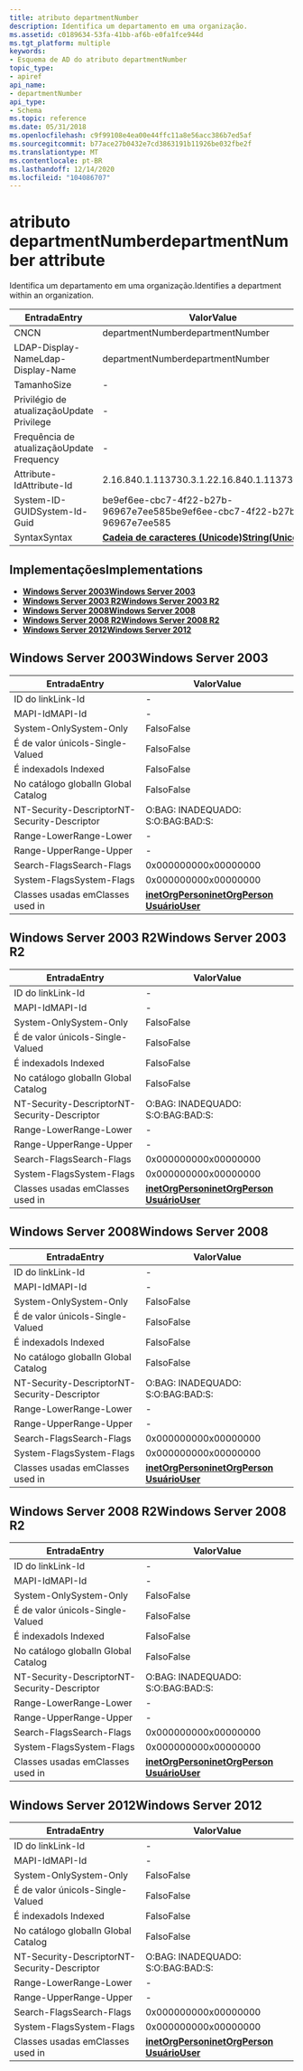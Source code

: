 ```yaml
---
title: atributo departmentNumber
description: Identifica um departamento em uma organização.
ms.assetid: c0189634-53fa-41bb-af6b-e0fa1fce944d
ms.tgt_platform: multiple
keywords:
- Esquema de AD do atributo departmentNumber
topic_type:
- apiref
api_name:
- departmentNumber
api_type:
- Schema
ms.topic: reference
ms.date: 05/31/2018
ms.openlocfilehash: c9f99108e4ea00e44ffc11a8e56acc386b7ed5af
ms.sourcegitcommit: b77ace27b0432e7cd3863191b11926be032fbe2f
ms.translationtype: MT
ms.contentlocale: pt-BR
ms.lasthandoff: 12/14/2020
ms.locfileid: "104086707"
---
```

# <a name="departmentnumber-attribute"></a><span data-ttu-id="b0e34-104">atributo departmentNumber</span><span class="sxs-lookup"><span data-stu-id="b0e34-104">departmentNumber attribute</span></span>

<span data-ttu-id="b0e34-105">Identifica um departamento em uma organização.</span><span class="sxs-lookup"><span data-stu-id="b0e34-105">Identifies a department within an organization.</span></span>



| <span data-ttu-id="b0e34-106">Entrada</span><span class="sxs-lookup"><span data-stu-id="b0e34-106">Entry</span></span> | <span data-ttu-id="b0e34-107">Valor</span><span class="sxs-lookup"><span data-stu-id="b0e34-107">Value</span></span> |
|-------------------|---------------------------------------------|
| <span data-ttu-id="b0e34-108">CN</span><span class="sxs-lookup"><span data-stu-id="b0e34-108">CN</span></span>                | <span data-ttu-id="b0e34-109">departmentNumber</span><span class="sxs-lookup"><span data-stu-id="b0e34-109">departmentNumber</span></span>                            |
| <span data-ttu-id="b0e34-110">LDAP-Display-Name</span><span class="sxs-lookup"><span data-stu-id="b0e34-110">Ldap-Display-Name</span></span> | <span data-ttu-id="b0e34-111">departmentNumber</span><span class="sxs-lookup"><span data-stu-id="b0e34-111">departmentNumber</span></span>                            |
| <span data-ttu-id="b0e34-112">Tamanho</span><span class="sxs-lookup"><span data-stu-id="b0e34-112">Size</span></span>              | \-                                          |
| <span data-ttu-id="b0e34-113">Privilégio de atualização</span><span class="sxs-lookup"><span data-stu-id="b0e34-113">Update Privilege</span></span>  | \-                                          |
| <span data-ttu-id="b0e34-114">Frequência de atualização</span><span class="sxs-lookup"><span data-stu-id="b0e34-114">Update Frequency</span></span>  | \-                                          |
| <span data-ttu-id="b0e34-115">Attribute-Id</span><span class="sxs-lookup"><span data-stu-id="b0e34-115">Attribute-Id</span></span>      | <span data-ttu-id="b0e34-116">2.16.840.1.113730.3.1.2</span><span class="sxs-lookup"><span data-stu-id="b0e34-116">2.16.840.1.113730.3.1.2</span></span>                     |
| <span data-ttu-id="b0e34-117">System-ID-GUID</span><span class="sxs-lookup"><span data-stu-id="b0e34-117">System-Id-Guid</span></span>    | <span data-ttu-id="b0e34-118">be9ef6ee-cbc7-4f22-b27b-96967e7ee585</span><span class="sxs-lookup"><span data-stu-id="b0e34-118">be9ef6ee-cbc7-4f22-b27b-96967e7ee585</span></span>        |
| <span data-ttu-id="b0e34-119">Syntax</span><span class="sxs-lookup"><span data-stu-id="b0e34-119">Syntax</span></span>            | [<span data-ttu-id="b0e34-120">**Cadeia de caracteres (Unicode)**</span><span class="sxs-lookup"><span data-stu-id="b0e34-120">**String(Unicode)**</span></span>](s-string-unicode.md) |



## <a name="implementations"></a><span data-ttu-id="b0e34-121">Implementações</span><span class="sxs-lookup"><span data-stu-id="b0e34-121">Implementations</span></span>

-   [<span data-ttu-id="b0e34-122">**Windows Server 2003**</span><span class="sxs-lookup"><span data-stu-id="b0e34-122">**Windows Server 2003**</span></span>](#windows-server-2003)
-   [<span data-ttu-id="b0e34-123">**Windows Server 2003 R2**</span><span class="sxs-lookup"><span data-stu-id="b0e34-123">**Windows Server 2003 R2**</span></span>](#windows-server-2003-r2)
-   [<span data-ttu-id="b0e34-124">**Windows Server 2008**</span><span class="sxs-lookup"><span data-stu-id="b0e34-124">**Windows Server 2008**</span></span>](#windows-server-2008)
-   [<span data-ttu-id="b0e34-125">**Windows Server 2008 R2**</span><span class="sxs-lookup"><span data-stu-id="b0e34-125">**Windows Server 2008 R2**</span></span>](#windows-server-2008-r2)
-   [<span data-ttu-id="b0e34-126">**Windows Server 2012**</span><span class="sxs-lookup"><span data-stu-id="b0e34-126">**Windows Server 2012**</span></span>](#windows-server-2012)

## <a name="windows-server-2003"></a><span data-ttu-id="b0e34-127">Windows Server 2003</span><span class="sxs-lookup"><span data-stu-id="b0e34-127">Windows Server 2003</span></span>



| <span data-ttu-id="b0e34-128">Entrada</span><span class="sxs-lookup"><span data-stu-id="b0e34-128">Entry</span></span> | <span data-ttu-id="b0e34-129">Valor</span><span class="sxs-lookup"><span data-stu-id="b0e34-129">Value</span></span> |
|------------------------|---------------------------------------------------------------------------------------|
| <span data-ttu-id="b0e34-130">ID do link</span><span class="sxs-lookup"><span data-stu-id="b0e34-130">Link-Id</span></span>                | \-                                                                                    |
| <span data-ttu-id="b0e34-131">MAPI-Id</span><span class="sxs-lookup"><span data-stu-id="b0e34-131">MAPI-Id</span></span>                | \-                                                                                    |
| <span data-ttu-id="b0e34-132">System-Only</span><span class="sxs-lookup"><span data-stu-id="b0e34-132">System-Only</span></span>            | <span data-ttu-id="b0e34-133">Falso</span><span class="sxs-lookup"><span data-stu-id="b0e34-133">False</span></span>                                                                                 |
| <span data-ttu-id="b0e34-134">É de valor único</span><span class="sxs-lookup"><span data-stu-id="b0e34-134">Is-Single-Valued</span></span>       | <span data-ttu-id="b0e34-135">Falso</span><span class="sxs-lookup"><span data-stu-id="b0e34-135">False</span></span>                                                                                 |
| <span data-ttu-id="b0e34-136">É indexado</span><span class="sxs-lookup"><span data-stu-id="b0e34-136">Is Indexed</span></span>             | <span data-ttu-id="b0e34-137">Falso</span><span class="sxs-lookup"><span data-stu-id="b0e34-137">False</span></span>                                                                                 |
| <span data-ttu-id="b0e34-138">No catálogo global</span><span class="sxs-lookup"><span data-stu-id="b0e34-138">In Global Catalog</span></span>      | <span data-ttu-id="b0e34-139">Falso</span><span class="sxs-lookup"><span data-stu-id="b0e34-139">False</span></span>                                                                                 |
| <span data-ttu-id="b0e34-140">NT-Security-Descriptor</span><span class="sxs-lookup"><span data-stu-id="b0e34-140">NT-Security-Descriptor</span></span> | <span data-ttu-id="b0e34-141">O:BAG: INADEQUADO: S:</span><span class="sxs-lookup"><span data-stu-id="b0e34-141">O:BAG:BAD:S:</span></span>                                                                          |
| <span data-ttu-id="b0e34-142">Range-Lower</span><span class="sxs-lookup"><span data-stu-id="b0e34-142">Range-Lower</span></span>            | \-                                                                                    |
| <span data-ttu-id="b0e34-143">Range-Upper</span><span class="sxs-lookup"><span data-stu-id="b0e34-143">Range-Upper</span></span>            | \-                                                                                    |
| <span data-ttu-id="b0e34-144">Search-Flags</span><span class="sxs-lookup"><span data-stu-id="b0e34-144">Search-Flags</span></span>           | <span data-ttu-id="b0e34-145">0x00000000</span><span class="sxs-lookup"><span data-stu-id="b0e34-145">0x00000000</span></span>                                                                            |
| <span data-ttu-id="b0e34-146">System-Flags</span><span class="sxs-lookup"><span data-stu-id="b0e34-146">System-Flags</span></span>           | <span data-ttu-id="b0e34-147">0x00000000</span><span class="sxs-lookup"><span data-stu-id="b0e34-147">0x00000000</span></span>                                                                            |
| <span data-ttu-id="b0e34-148">Classes usadas em</span><span class="sxs-lookup"><span data-stu-id="b0e34-148">Classes used in</span></span>        | [<span data-ttu-id="b0e34-149">**inetOrgPerson**</span><span class="sxs-lookup"><span data-stu-id="b0e34-149">**inetOrgPerson**</span></span>](c-inetorgperson.md)<br/> [<span data-ttu-id="b0e34-150">**Usuário**</span><span class="sxs-lookup"><span data-stu-id="b0e34-150">**User**</span></span>](c-user.md)<br/> |



## <a name="windows-server-2003-r2"></a><span data-ttu-id="b0e34-151">Windows Server 2003 R2</span><span class="sxs-lookup"><span data-stu-id="b0e34-151">Windows Server 2003 R2</span></span>



| <span data-ttu-id="b0e34-152">Entrada</span><span class="sxs-lookup"><span data-stu-id="b0e34-152">Entry</span></span> | <span data-ttu-id="b0e34-153">Valor</span><span class="sxs-lookup"><span data-stu-id="b0e34-153">Value</span></span> |
|------------------------|---------------------------------------------------------------------------------------|
| <span data-ttu-id="b0e34-154">ID do link</span><span class="sxs-lookup"><span data-stu-id="b0e34-154">Link-Id</span></span>                | \-                                                                                    |
| <span data-ttu-id="b0e34-155">MAPI-Id</span><span class="sxs-lookup"><span data-stu-id="b0e34-155">MAPI-Id</span></span>                | \-                                                                                    |
| <span data-ttu-id="b0e34-156">System-Only</span><span class="sxs-lookup"><span data-stu-id="b0e34-156">System-Only</span></span>            | <span data-ttu-id="b0e34-157">Falso</span><span class="sxs-lookup"><span data-stu-id="b0e34-157">False</span></span>                                                                                 |
| <span data-ttu-id="b0e34-158">É de valor único</span><span class="sxs-lookup"><span data-stu-id="b0e34-158">Is-Single-Valued</span></span>       | <span data-ttu-id="b0e34-159">Falso</span><span class="sxs-lookup"><span data-stu-id="b0e34-159">False</span></span>                                                                                 |
| <span data-ttu-id="b0e34-160">É indexado</span><span class="sxs-lookup"><span data-stu-id="b0e34-160">Is Indexed</span></span>             | <span data-ttu-id="b0e34-161">Falso</span><span class="sxs-lookup"><span data-stu-id="b0e34-161">False</span></span>                                                                                 |
| <span data-ttu-id="b0e34-162">No catálogo global</span><span class="sxs-lookup"><span data-stu-id="b0e34-162">In Global Catalog</span></span>      | <span data-ttu-id="b0e34-163">Falso</span><span class="sxs-lookup"><span data-stu-id="b0e34-163">False</span></span>                                                                                 |
| <span data-ttu-id="b0e34-164">NT-Security-Descriptor</span><span class="sxs-lookup"><span data-stu-id="b0e34-164">NT-Security-Descriptor</span></span> | <span data-ttu-id="b0e34-165">O:BAG: INADEQUADO: S:</span><span class="sxs-lookup"><span data-stu-id="b0e34-165">O:BAG:BAD:S:</span></span>                                                                          |
| <span data-ttu-id="b0e34-166">Range-Lower</span><span class="sxs-lookup"><span data-stu-id="b0e34-166">Range-Lower</span></span>            | \-                                                                                    |
| <span data-ttu-id="b0e34-167">Range-Upper</span><span class="sxs-lookup"><span data-stu-id="b0e34-167">Range-Upper</span></span>            | \-                                                                                    |
| <span data-ttu-id="b0e34-168">Search-Flags</span><span class="sxs-lookup"><span data-stu-id="b0e34-168">Search-Flags</span></span>           | <span data-ttu-id="b0e34-169">0x00000000</span><span class="sxs-lookup"><span data-stu-id="b0e34-169">0x00000000</span></span>                                                                            |
| <span data-ttu-id="b0e34-170">System-Flags</span><span class="sxs-lookup"><span data-stu-id="b0e34-170">System-Flags</span></span>           | <span data-ttu-id="b0e34-171">0x00000000</span><span class="sxs-lookup"><span data-stu-id="b0e34-171">0x00000000</span></span>                                                                            |
| <span data-ttu-id="b0e34-172">Classes usadas em</span><span class="sxs-lookup"><span data-stu-id="b0e34-172">Classes used in</span></span>        | [<span data-ttu-id="b0e34-173">**inetOrgPerson**</span><span class="sxs-lookup"><span data-stu-id="b0e34-173">**inetOrgPerson**</span></span>](c-inetorgperson.md)<br/> [<span data-ttu-id="b0e34-174">**Usuário**</span><span class="sxs-lookup"><span data-stu-id="b0e34-174">**User**</span></span>](c-user.md)<br/> |



## <a name="windows-server-2008"></a><span data-ttu-id="b0e34-175">Windows Server 2008</span><span class="sxs-lookup"><span data-stu-id="b0e34-175">Windows Server 2008</span></span>



| <span data-ttu-id="b0e34-176">Entrada</span><span class="sxs-lookup"><span data-stu-id="b0e34-176">Entry</span></span> | <span data-ttu-id="b0e34-177">Valor</span><span class="sxs-lookup"><span data-stu-id="b0e34-177">Value</span></span> |
|------------------------|---------------------------------------------------------------------------------------|
| <span data-ttu-id="b0e34-178">ID do link</span><span class="sxs-lookup"><span data-stu-id="b0e34-178">Link-Id</span></span>                | \-                                                                                    |
| <span data-ttu-id="b0e34-179">MAPI-Id</span><span class="sxs-lookup"><span data-stu-id="b0e34-179">MAPI-Id</span></span>                | \-                                                                                    |
| <span data-ttu-id="b0e34-180">System-Only</span><span class="sxs-lookup"><span data-stu-id="b0e34-180">System-Only</span></span>            | <span data-ttu-id="b0e34-181">Falso</span><span class="sxs-lookup"><span data-stu-id="b0e34-181">False</span></span>                                                                                 |
| <span data-ttu-id="b0e34-182">É de valor único</span><span class="sxs-lookup"><span data-stu-id="b0e34-182">Is-Single-Valued</span></span>       | <span data-ttu-id="b0e34-183">Falso</span><span class="sxs-lookup"><span data-stu-id="b0e34-183">False</span></span>                                                                                 |
| <span data-ttu-id="b0e34-184">É indexado</span><span class="sxs-lookup"><span data-stu-id="b0e34-184">Is Indexed</span></span>             | <span data-ttu-id="b0e34-185">Falso</span><span class="sxs-lookup"><span data-stu-id="b0e34-185">False</span></span>                                                                                 |
| <span data-ttu-id="b0e34-186">No catálogo global</span><span class="sxs-lookup"><span data-stu-id="b0e34-186">In Global Catalog</span></span>      | <span data-ttu-id="b0e34-187">Falso</span><span class="sxs-lookup"><span data-stu-id="b0e34-187">False</span></span>                                                                                 |
| <span data-ttu-id="b0e34-188">NT-Security-Descriptor</span><span class="sxs-lookup"><span data-stu-id="b0e34-188">NT-Security-Descriptor</span></span> | <span data-ttu-id="b0e34-189">O:BAG: INADEQUADO: S:</span><span class="sxs-lookup"><span data-stu-id="b0e34-189">O:BAG:BAD:S:</span></span>                                                                          |
| <span data-ttu-id="b0e34-190">Range-Lower</span><span class="sxs-lookup"><span data-stu-id="b0e34-190">Range-Lower</span></span>            | \-                                                                                    |
| <span data-ttu-id="b0e34-191">Range-Upper</span><span class="sxs-lookup"><span data-stu-id="b0e34-191">Range-Upper</span></span>            | \-                                                                                    |
| <span data-ttu-id="b0e34-192">Search-Flags</span><span class="sxs-lookup"><span data-stu-id="b0e34-192">Search-Flags</span></span>           | <span data-ttu-id="b0e34-193">0x00000000</span><span class="sxs-lookup"><span data-stu-id="b0e34-193">0x00000000</span></span>                                                                            |
| <span data-ttu-id="b0e34-194">System-Flags</span><span class="sxs-lookup"><span data-stu-id="b0e34-194">System-Flags</span></span>           | <span data-ttu-id="b0e34-195">0x00000000</span><span class="sxs-lookup"><span data-stu-id="b0e34-195">0x00000000</span></span>                                                                            |
| <span data-ttu-id="b0e34-196">Classes usadas em</span><span class="sxs-lookup"><span data-stu-id="b0e34-196">Classes used in</span></span>        | [<span data-ttu-id="b0e34-197">**inetOrgPerson**</span><span class="sxs-lookup"><span data-stu-id="b0e34-197">**inetOrgPerson**</span></span>](c-inetorgperson.md)<br/> [<span data-ttu-id="b0e34-198">**Usuário**</span><span class="sxs-lookup"><span data-stu-id="b0e34-198">**User**</span></span>](c-user.md)<br/> |



## <a name="windows-server-2008-r2"></a><span data-ttu-id="b0e34-199">Windows Server 2008 R2</span><span class="sxs-lookup"><span data-stu-id="b0e34-199">Windows Server 2008 R2</span></span>



| <span data-ttu-id="b0e34-200">Entrada</span><span class="sxs-lookup"><span data-stu-id="b0e34-200">Entry</span></span> | <span data-ttu-id="b0e34-201">Valor</span><span class="sxs-lookup"><span data-stu-id="b0e34-201">Value</span></span> |
|------------------------|---------------------------------------------------------------------------------------|
| <span data-ttu-id="b0e34-202">ID do link</span><span class="sxs-lookup"><span data-stu-id="b0e34-202">Link-Id</span></span>                | \-                                                                                    |
| <span data-ttu-id="b0e34-203">MAPI-Id</span><span class="sxs-lookup"><span data-stu-id="b0e34-203">MAPI-Id</span></span>                | \-                                                                                    |
| <span data-ttu-id="b0e34-204">System-Only</span><span class="sxs-lookup"><span data-stu-id="b0e34-204">System-Only</span></span>            | <span data-ttu-id="b0e34-205">Falso</span><span class="sxs-lookup"><span data-stu-id="b0e34-205">False</span></span>                                                                                 |
| <span data-ttu-id="b0e34-206">É de valor único</span><span class="sxs-lookup"><span data-stu-id="b0e34-206">Is-Single-Valued</span></span>       | <span data-ttu-id="b0e34-207">Falso</span><span class="sxs-lookup"><span data-stu-id="b0e34-207">False</span></span>                                                                                 |
| <span data-ttu-id="b0e34-208">É indexado</span><span class="sxs-lookup"><span data-stu-id="b0e34-208">Is Indexed</span></span>             | <span data-ttu-id="b0e34-209">Falso</span><span class="sxs-lookup"><span data-stu-id="b0e34-209">False</span></span>                                                                                 |
| <span data-ttu-id="b0e34-210">No catálogo global</span><span class="sxs-lookup"><span data-stu-id="b0e34-210">In Global Catalog</span></span>      | <span data-ttu-id="b0e34-211">Falso</span><span class="sxs-lookup"><span data-stu-id="b0e34-211">False</span></span>                                                                                 |
| <span data-ttu-id="b0e34-212">NT-Security-Descriptor</span><span class="sxs-lookup"><span data-stu-id="b0e34-212">NT-Security-Descriptor</span></span> | <span data-ttu-id="b0e34-213">O:BAG: INADEQUADO: S:</span><span class="sxs-lookup"><span data-stu-id="b0e34-213">O:BAG:BAD:S:</span></span>                                                                          |
| <span data-ttu-id="b0e34-214">Range-Lower</span><span class="sxs-lookup"><span data-stu-id="b0e34-214">Range-Lower</span></span>            | \-                                                                                    |
| <span data-ttu-id="b0e34-215">Range-Upper</span><span class="sxs-lookup"><span data-stu-id="b0e34-215">Range-Upper</span></span>            | \-                                                                                    |
| <span data-ttu-id="b0e34-216">Search-Flags</span><span class="sxs-lookup"><span data-stu-id="b0e34-216">Search-Flags</span></span>           | <span data-ttu-id="b0e34-217">0x00000000</span><span class="sxs-lookup"><span data-stu-id="b0e34-217">0x00000000</span></span>                                                                            |
| <span data-ttu-id="b0e34-218">System-Flags</span><span class="sxs-lookup"><span data-stu-id="b0e34-218">System-Flags</span></span>           | <span data-ttu-id="b0e34-219">0x00000000</span><span class="sxs-lookup"><span data-stu-id="b0e34-219">0x00000000</span></span>                                                                            |
| <span data-ttu-id="b0e34-220">Classes usadas em</span><span class="sxs-lookup"><span data-stu-id="b0e34-220">Classes used in</span></span>        | [<span data-ttu-id="b0e34-221">**inetOrgPerson**</span><span class="sxs-lookup"><span data-stu-id="b0e34-221">**inetOrgPerson**</span></span>](c-inetorgperson.md)<br/> [<span data-ttu-id="b0e34-222">**Usuário**</span><span class="sxs-lookup"><span data-stu-id="b0e34-222">**User**</span></span>](c-user.md)<br/> |



## <a name="windows-server-2012"></a><span data-ttu-id="b0e34-223">Windows Server 2012</span><span class="sxs-lookup"><span data-stu-id="b0e34-223">Windows Server 2012</span></span>



| <span data-ttu-id="b0e34-224">Entrada</span><span class="sxs-lookup"><span data-stu-id="b0e34-224">Entry</span></span> | <span data-ttu-id="b0e34-225">Valor</span><span class="sxs-lookup"><span data-stu-id="b0e34-225">Value</span></span> |
|------------------------|---------------------------------------------------------------------------------------|
| <span data-ttu-id="b0e34-226">ID do link</span><span class="sxs-lookup"><span data-stu-id="b0e34-226">Link-Id</span></span>                | \-                                                                                    |
| <span data-ttu-id="b0e34-227">MAPI-Id</span><span class="sxs-lookup"><span data-stu-id="b0e34-227">MAPI-Id</span></span>                | \-                                                                                    |
| <span data-ttu-id="b0e34-228">System-Only</span><span class="sxs-lookup"><span data-stu-id="b0e34-228">System-Only</span></span>            | <span data-ttu-id="b0e34-229">Falso</span><span class="sxs-lookup"><span data-stu-id="b0e34-229">False</span></span>                                                                                 |
| <span data-ttu-id="b0e34-230">É de valor único</span><span class="sxs-lookup"><span data-stu-id="b0e34-230">Is-Single-Valued</span></span>       | <span data-ttu-id="b0e34-231">Falso</span><span class="sxs-lookup"><span data-stu-id="b0e34-231">False</span></span>                                                                                 |
| <span data-ttu-id="b0e34-232">É indexado</span><span class="sxs-lookup"><span data-stu-id="b0e34-232">Is Indexed</span></span>             | <span data-ttu-id="b0e34-233">Falso</span><span class="sxs-lookup"><span data-stu-id="b0e34-233">False</span></span>                                                                                 |
| <span data-ttu-id="b0e34-234">No catálogo global</span><span class="sxs-lookup"><span data-stu-id="b0e34-234">In Global Catalog</span></span>      | <span data-ttu-id="b0e34-235">Falso</span><span class="sxs-lookup"><span data-stu-id="b0e34-235">False</span></span>                                                                                 |
| <span data-ttu-id="b0e34-236">NT-Security-Descriptor</span><span class="sxs-lookup"><span data-stu-id="b0e34-236">NT-Security-Descriptor</span></span> | <span data-ttu-id="b0e34-237">O:BAG: INADEQUADO: S:</span><span class="sxs-lookup"><span data-stu-id="b0e34-237">O:BAG:BAD:S:</span></span>                                                                          |
| <span data-ttu-id="b0e34-238">Range-Lower</span><span class="sxs-lookup"><span data-stu-id="b0e34-238">Range-Lower</span></span>            | \-                                                                                    |
| <span data-ttu-id="b0e34-239">Range-Upper</span><span class="sxs-lookup"><span data-stu-id="b0e34-239">Range-Upper</span></span>            | \-                                                                                    |
| <span data-ttu-id="b0e34-240">Search-Flags</span><span class="sxs-lookup"><span data-stu-id="b0e34-240">Search-Flags</span></span>           | <span data-ttu-id="b0e34-241">0x00000000</span><span class="sxs-lookup"><span data-stu-id="b0e34-241">0x00000000</span></span>                                                                            |
| <span data-ttu-id="b0e34-242">System-Flags</span><span class="sxs-lookup"><span data-stu-id="b0e34-242">System-Flags</span></span>           | <span data-ttu-id="b0e34-243">0x00000000</span><span class="sxs-lookup"><span data-stu-id="b0e34-243">0x00000000</span></span>                                                                            |
| <span data-ttu-id="b0e34-244">Classes usadas em</span><span class="sxs-lookup"><span data-stu-id="b0e34-244">Classes used in</span></span>        | [<span data-ttu-id="b0e34-245">**inetOrgPerson**</span><span class="sxs-lookup"><span data-stu-id="b0e34-245">**inetOrgPerson**</span></span>](c-inetorgperson.md)<br/> [<span data-ttu-id="b0e34-246">**Usuário**</span><span class="sxs-lookup"><span data-stu-id="b0e34-246">**User**</span></span>](c-user.md)<br/> |



 

 





